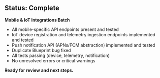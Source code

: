 ## Status: Complete

**Mobile & IoT Integrations Batch**
- All mobile-specific API endpoints present and tested
- IoT device registration and telemetry ingestion endpoints implemented and tested
- Push notification API (APNs/FCM abstraction) implemented and tested
- Duplicate Blueprint bug fixed
- All tests passing (device, telemetry, notification)
- No unresolved errors or critical warnings

**Ready for review and next steps.**